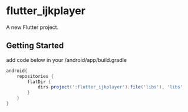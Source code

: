# flutter_ijkplayer

A new Flutter project.

## Getting Started

add code below in your /android/app/build.gradle
```gradle
android{
    repositories {
        flatDir {
            dirs project(':flutter_ijkplayer').file('libs'), 'libs'
        }
    }
}
```
